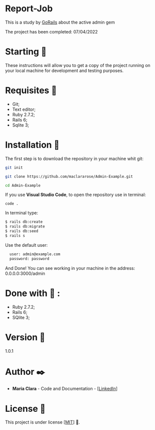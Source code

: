 # Report-Job
This is a study by [GoRails](https://www.youtube.com/watch?v=NJYtzznKrg0) about the active admin gem

The project has been completed: 07/04/2022

# Starting :rocket:
These instructions will allow you to get a copy of the project running on your local machine for development and testing purposes.

# Requisites :page_with_curl:
- Git;
- Text editor;
- Ruby 2.7.2;
- Rails 6;
- Sqlite 3;

# Installation :wrench:
The first step is to download the repository in your machine whit git:

```bash
git init

git clone https://github.com/maclararose/Admin-Example.git

cd Admin-Example

```

If you use __Visual Studio Code__, to open the repository use in terminal:

`code .`

In terminal type:
```bash
$ rails db:create
$ rails db:migrate
$ rails db:seed
$ rails s
```
Use the default user:

```bash
  user: admin@example.com
  password: password
```

And Done! You can see working in your machine in the address: 0.0.0.0:3000/admin

# Done with :hammer: :
- Ruby 2.7.2;
- Rails 6;
- SQlite 3;

# Version :pushpin:
1.0.1

# Author :black_nib:
- __Maria Clara__ - Code and Documentation - [[LinkedIn](https://www.linkedin.com/in/mariaclarab/)]

# License :page_facing_up:
This project is under license [[MIT](https://github.com/maclararose/Report-Job/blob/master/LICENSE)] :round_pushpin:.